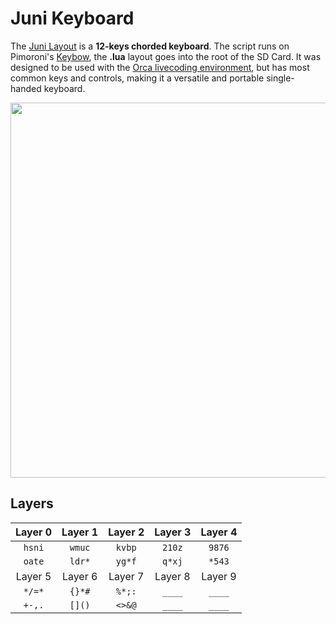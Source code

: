 # Juni Keyboard

The [Juni Layout](http://wiki.xxiivv.com/Juni) is a **12-keys chorded keyboard**. The script runs on Pimoroni's [Keybow](https://learn.pimoroni.com/keybow), the **.lua** layout goes into the root of the SD Card. It was designed to be used with the [Orca livecoding environment](http://github.com/hundredrabbits/Orca/), but has most common keys and controls, making it a versatile and portable single-handed keyboard.

<img src='https://wiki.xxiivv.com/media/diary/593.jpg' width='600'/>

## Layers

| Layer 0 | Layer 1 | Layer 2 | Layer 3 | Layer 4 |
| :-:     | :-:     | :-:     | :-:     | :-:     |
| `hsni`  | `wmuc`  | `kvbp`  | `210z`  | `9876`  |
| `oate`  | `ldr*`  | `yg*f`  | `q*xj`  | `*543`  |
| Layer 5 | Layer 6 | Layer 7 | Layer 8 | Layer 9 |
| `*/=*`  | `{}*#`  | `%*;:`  | `____`  | `____`  |
| `+-,.`  | `[]()`  | `<>&@`  | `____`  | `____`  |
